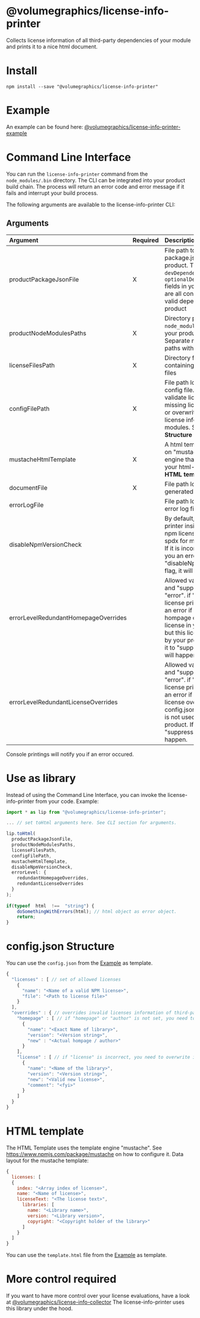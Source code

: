 

# @volumegraphics/license-info-printer
Collects license information of all third-party dependencies of your module and prints it to a nice html document.
# Install
`npm install --save "@volumegraphics/license-info-printer"`
# Example
An example can be found here: [@volumegraphics/license-info-printer-example](https://www.npmjs.com/package/@volumegraphics/license-info-printer-example)
# Command Line Interface
You can run the `license-info-printer` command from the `node_modules/.bin` directory.
The CLI can be integrated into your product build chain. The process will return an error code and error message if it fails and interrupt your build process.

The following arguments are available to the license-info-printer CLI:

## Arguments ##

|Argument|Required|Description|
|:-------|:-------|:----------|
|productPackageJsonFile | X | File path to your package.json file of your product. The `dependencies`, `devDependencies` and `optionalDependencies` fields in your `package.json` are all considered to be valid dependencies of your product |
|productNodeModulesPaths | X | Directory paths to all `node_modules` folder that your product depends on. Separate multiple folder paths with `;` |
|licenseFilesPath | X | Directory folder path containing all your license files |
|configFilePath | X | File path location of the config file. It is used to validate licenses, complete missing license information or overwrite incorrect license information of some modules. See **config.json Structure** section. |
|mustacheHtmlTemplate | X | A html template file based on "mustache" template engine that is used to print your html-license file. See **HTML template** section. |
|documentFile | X | File path location to the generated html document. |
|errorLogFile |   | File path location to the error log file. |
|disableNpmVersionCheck |    | By default, the license printer insits on a correct npm license string (see spdx for more information). If it is incorrect, it will give you an error. If you set the "disableNpmVersionCheck" flag, it will not do this. |
|errorLevelRedundantHomepageOverrides |   | Allowed values are "error" and "suppress". Default is "error". if "error" is set, the license printer will give you an error if you have put a hompage override for a license in your config.json but this license is not used by your product. If you set it to "suppress", nothing will happen. |
|errorLevelRedundantLicenseOverrides |   | Allowed values are "error" and "suppress". Default is "error". if "error" is set, the license printer will give you an error if you have put a license override in your config.json but this license is not used by your product. If you set it to "suppress", nothing will happen. |

Console printings will notify you if an error occured.
# Use as library
Instead of using the Command Line Interface, you can invoke the license-info-printer from your code.
Example:
```jsx
import * as lip from "@volumegraphics/license-info-printer";

... // set toHtml arguments here. See CLI section for arguments.

lip.toHtml(
  productPackageJsonFile, 
  productNodeModulesPaths, 
  licenseFilesPath,
  configFilePath,
  mustacheHtmlTemplate,
  disableNpmVersionCheck,
  errorLevel: {
    redundantHomepageOverrides,
    redundantLicenseOverrides
  }
);
	
if(typeof  html  !==  "string") {
	doSomethingWithErrors(html); // html object as error object.
	return;
}

```
# config.json Structure
You can use the `config.json` from the [Example](https://www.npmjs.com/package/@volumegraphics/license-info-printer-example) as template.
```js
{
  "licenses" : [ // set of allowed licenses
    {
      "name": "<Name of a valid NPM license>",
      "file": "<Path to license file>"
    }
  ],
  "overrides" : { // overrides invalid licenses information of third-party modules
    "homepage" : [ // if "homepage" or "author" is not set, you need to overwrite it here.
      {
        "name": "<Exact Name of library>",
        "version": "<Version string>",
        "new" : "<Actual hompage / author>"
      }
    ],
    "license" : [ // if "license" is incorrect, you need to overwrite it here
      {
        "name": "<Name of the library>",
        "version": "<Version string>",
        "new": "<Valid new license>",
        "comment": "<fyi>"
      }
    ]
  }
}
```
# HTML template
The HTML Template uses the template engine "mustache". See https://www.npmjs.com/package/mustache on how to configure it.
Data layout for the mustache template:
```js
{
  licenses: [
  {
    index: "<Array index of license>",
    name: "<Name of license>",
    licenseText: "<The license text>",
      libraries: [
        name: "<Library name>",
        version: "<Library version>",
        copyright: "<Copyright holder of the library>"
      ]
    }
  ]
}
```
You can use the `template.html` file from the [Example](https://www.npmjs.com/package/@volumegraphics/license-info-printer-example) as template.
# More control required
If you want to have more control over your license evaluations, have a look at
[@volumegraphics/license-info-collector](https://www.npmjs.com/package/@volumegraphics/license-info-collector)
The license-info-printer uses this library under the hood.